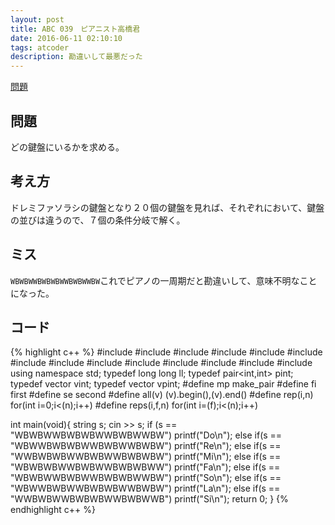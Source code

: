 ```yaml
---
layout: post
title: ABC 039　ピアニスト高橋君
date: 2016-06-11 02:10:10
tags: atcoder
description: 勘違いして最悪だった
---
```


[問題](http://abc039.contest.atcoder.jp/tasks/abc039_c)

## 問題
どの鍵盤にいるかを求める。

## 考え方
ドレミファソラシの鍵盤となり２０個の鍵盤を見れば、それぞれにおいて、鍵盤の並びは違うので、７個の条件分岐で解く。

## ミス
`WBWBWWBWBWBWWBWBWWBW`これでピアノの一周期だと勘違いして、意味不明なことになった。


## コード

{% highlight c++ %}
#include <iostream>
#include <string>
#include <algorithm>
#include <functional>
#include <vector>
#include <stack>
#include <queue>
#include <set>
#include <bitset>
#include <map>
#include <cstdio>
#include <cstdlib>
#include <cstring>
#include <cmath>
using namespace std;
typedef long long ll;
typedef pair<int,int> pint;
typedef vector<int> vint;
typedef vector<pint> vpint;
#define mp make_pair
#define fi first
#define se second
#define all(v) (v).begin(),(v).end()
#define rep(i,n) for(int i=0;i<(n);i++)
#define reps(i,f,n) for(int i=(f);i<(n);i++)

int main(void){
	string s;
	cin >> s; 
	if (s == "WBWBWWBWBWBWWBWBWWBW") printf("Do\n");
	else if(s == "WBWWBWBWBWWBWBWWBWBW") printf("Re\n");
	else if(s == "WWBWBWBWWBWBWWBWBWBW") printf("Mi\n");
	else if(s == "WBWBWBWWBWBWWBWBWBWW") printf("Fa\n");
	else if(s == "WBWBWWBWBWWBWBWBWWBW") printf("So\n");
	else if(s == "WBWWBWBWWBWBWBWWBWBW") printf("La\n");
	else if(s == "WWBWBWWBWBWBWWBWBWWB") printf("Si\n");
	return 0;
}
{% endhighlight c++ %}